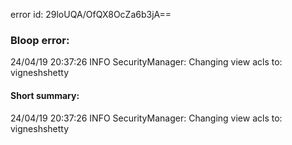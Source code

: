 error id: 29loUQA/OfQX8OcZa6b3jA==
### Bloop error:

24/04/19 20:37:26 INFO SecurityManager: Changing view acls to: vigneshshetty
#### Short summary: 

24/04/19 20:37:26 INFO SecurityManager: Changing view acls to: vigneshshetty